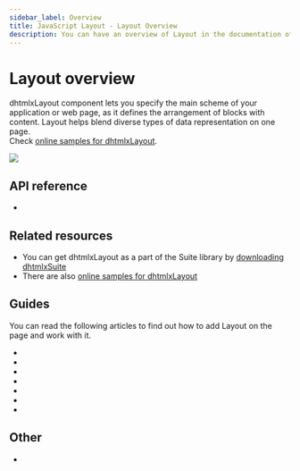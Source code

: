 ```yaml
---
sidebar_label: Overview
title: JavaScript Layout - Layout Overview 
description: You can have an overview of Layout in the documentation of the DHTMLX JavaScript UI library. Browse developer guides and API reference, try out code examples and live demos, and download a free 30-day evaluation version of DHTMLX Suite 7.
---
```


# Layout overview

dhtmlxLayout component lets you specify the main scheme of your application or web page, as it defines the arrangement of blocks with content. Layout helps blend diverse types of data representation on one page.<br/>
Check [online samples for dhtmlxLayout](https://snippet.dhtmlx.com/all?text=%23layout).

![](../assets/layout/layout.png)

## API reference

- [](api/api_overview.md)

## Related resources

- You can get dhtmlxLayout as a part of the Suite library by [downloading dhtmlxSuite](https://dhtmlx.com/docs/products/dhtmlxSuite/download.shtml)
- There are also [online samples for dhtmlxLayout](https://snippet.dhtmlx.com/all?text=%23layout)  

## Guides

You can read the following articles to find out how to add Layout on the page and work with it.

- [](initialization.md)
- [](layout_structure.md)
- [](layout_patterns.md)
- [](cell_configuration.md)
- [](work_with_layout.md)
- [](customization.md)
- [](events.md)

## Other

- [](../migration.md)

